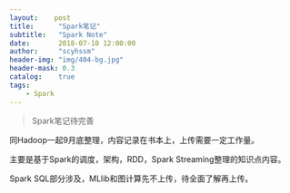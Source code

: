 ```yaml
---
layout:    post
title:      "Spark笔记"
subtitle:   "Spark Note"
date:       2018-07-10 12:00:00
author:     "scyhssm"
header-img: "img/404-bg.jpg"
header-mask: 0.3
catalog:    true
tags:
    - Spark
---
```


> Spark笔记待完善

同Hadoop一起9月底整理，内容记录在书本上，上传需要一定工作量。

主要是基于Spark的调度，架构，RDD，Spark Streaming整理的知识点内容。

Spark SQL部分涉及，MLlib和图计算先不上传，待全面了解再上传。
